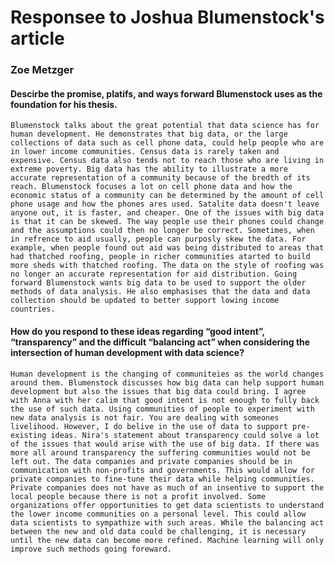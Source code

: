 # Responsee to Joshua Blumenstock's article
### Zoe Metzger

#### Descirbe the promise, platifs, and ways forward Blumenstock uses as the foundation for his thesis. 
	Blumenstock talks about the great potential that data science has for human development. He demonstrates that big data, or the large collections of data such as cell phone data, could help people who are in lower income communities. Census data is rarely taken and expensive. Census data also tends not to reach those who are living in extreme poverty. Big data has the ability to illustrate a more accurate representation of a community because of the bredth of its reach. Blumenstock focuses a lot on cell phone data and how the economic status of a community can be determined by the amount of cell phone usage and how the phones ares used. Satalite data doesn't leave anyone out, it is faster, and cheaper. One of the issues with big data is that it can be skewed. The way people use their phones could change and the assumptions could then no longer be correct. Sometimes, when in refrence to aid usually, people can purposly skew the data. For example, when people found out aid was being distributed to areas that had thatched roofing, people in richer communities atarted to build more sheds with thatched roofing. The data on the style of roofing was no longer an accurate representation for aid distribution. Going forward Blumenstock wants big data to be used to support the older methods of data analysis. He also emphasises that the data and data collection should be updated to better support lowing income countries. 

#### How do you respond to these ideas regarding “good intent”, “transparency” and the difficult “balancing act” when considering the intersection of human development with data science?
    Human development is the changing of communiteies as the world changes around them. Blumenstock discusses how big data can help support human development but also the issues that big data could bring. I agree with Anna with her calim that good intent is not enough to fully back the use of such data. Using communities of people to experiment with new data analysis is not fair. You are dealing with someones livelihood. However, I do belive in the use of data to support pre-existing ideas. Nira's statement about transparency could solve a lot of the issues that would arise with the use of big data. If there was more all around transparency the suffering communities would not be left out. The data companies and private companies should be in communication with non-profits and governments. This would allow for private companies to fine-tune their data while helping communities. Private companies does not have as much of an insentive to support the local people because there is not a profit involved. Some organizations offer opportunities to get data scientists to understand the lower income communities on a personal level. This could allow data scientists to sympathize with such areas. While the balancing act between the new and old data could be challenging, it is necessary until the new data can become more refined. Machine learning will only improve such methods going foreward. 
  
